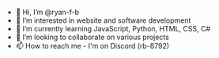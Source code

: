 - 👋 Hi, I’m @ryan-f-b
- 👀 I’m interested in website and software development
- 🌱 I’m currently learning JavaScript, Python, HTML, CSS, C#
- 💞️ I’m looking to collaborate on various projects
- 📫 How to reach me - I'm on Discord (rb-8792)

<!---
ryan-f-b/ryan-f-b is a ✨ special ✨ repository because its `README.md` (this file) appears on your GitHub profile.
You can click the Preview link to take a look at your changes.
--->
